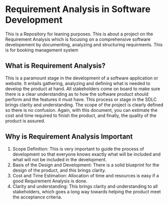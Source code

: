 # Requirement Analysis in Software Development

This is a Repository for leaning purposes. This is about a project on the Requirement Analysis which is focusing on a comprehensive software developement by documenting, analyzing and structuring requirments. This is for booking management system

## What is Requirement Analysis?
This is a paramount stage in the development of a software application or website. It entails gathering, analyzing and defining what is needed to develop the product at hand. All stakeholders come on board to make sure there is a clear understanding as to how the software product should perform and the features it must have.
This process or stage in the SDLC brings clarity and understanding. The scope of the project is clearly defined so there is no confusion. Again, with this document, you can estimate the cost and time required to finish the product, and finally, the quality of the product is assured.

## Why is Requirement Analysis Important
1. Scope Definition: This is very important to guide the process of development so that everyone knows exactly what will be included and what will not be included in the development.
2. Basis of the Design and Development: There is a solid blueprint for the design of the product, and this brings clarity.
3. Cost and Time Estimation: Allocation of time and resources is easy if a good Requirement Analysis is done.
4. Clarity and understanding: This brings clarity and understanding to all stakeholders, which goes a long way towards helping the product meet the acceptance criteria.